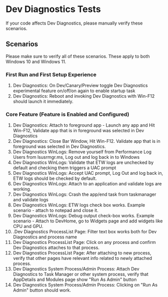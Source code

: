 # Dev Diagnostics Tests
If your code affects Dev Diagnostics, please manually verify these scenarios.

## Scenarios
Please make sure to verify all of these scenarios. These apply to both Windows 10 and Windows 11.

### First Run and First Setup Experience
1. Dev Diagnostics: On Dev/Canary/Preview toggle Dev Diagnostics experimental feature on/off/on again to enable startup task
1. Dev Diagnostics: Reboot and invoking Dev Diagnostics with Win-F12 should launch it immediately.

### Core Feature (Feature is Enabled and Configured)
1. Dev Diagnostics: Attach to foreground app - Launch any app and Hit Win-F12, Validate app that is in foreground was selected in Dev Diagnostics
1. Dev Diagnostics: Close Bar Window, Hit Win-F12. Validate app that is in foreground was selected in Dev Diagnostics.
1. Dev Diagnostics WinLogs: Remove yourself from Performance Log Users from lsusrmgr.ms, Log out and log back in to Windows
1. Dev Diagnostics WinLogs: Validate that ETW logs are unchecked by default and checking them triggers a UAC prompt
1. Dev Diagnostics WinLogs: Accept UAC prompt, Log Out and log back in, ETW logs should be checked by default.
1. Dev Diagnostics WinLogs: Attach to an application and validate logs are working.
1. Dev Diagnostics WinLogs: Crash the app/end task from taskmanager and validate logs
1. Dev Diagnostics WinLogs: ETW logs check box works. Example scenario - attach to notepad and close it.
1. Dev Diagnostics WinLogs: Debug output check-box works. Example scenario - Attach to DevHome, go to Widgets page and add widgets like CPU and GPU.
1. .Dev Diagnostics ProcessList Page: Filter text box works both for Dev Diagnostics and process name
1. Dev Diagnostics ProcessList Page: Click on any process and confirm Dev Diagnostics attaches to that process.
1. Dev Diagnostics ProcessList Page: After attaching to new process, verify that other pages have relevant info related to newly attached process.
1. Dev Diagnostics System Process/Admin Process: Attach Dev Diagnostics to Task Manager or other system process, verify that AppDetails and Modules page show "Run As Admin" button
1. Dev Diagnostics System Process/Admin Process: Clicking on "Run As Admin" button should work.